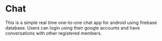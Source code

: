 # Chat
This is a simple real time one-to-one chat app for android using firebase database. Users can login using their google accounts and have conversations with other registered members.
